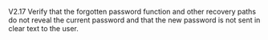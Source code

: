 V2.17 Verify that the forgotten password function and other recovery paths do not reveal the current password and that the new password is not sent in clear text to the user.